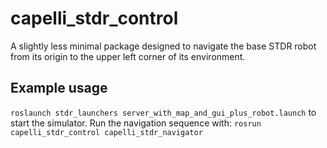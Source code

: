 # capelli_stdr_control
A slightly less minimal package designed to navigate the base STDR robot from its origin to the upper left corner of its environment.

## Example usage
`roslaunch stdr_launchers server_with_map_and_gui_plus_robot.launch`
to start the simulator.  Run the navigation sequence with:
`rosrun capelli_stdr_control capelli_stdr_navigator`

    

